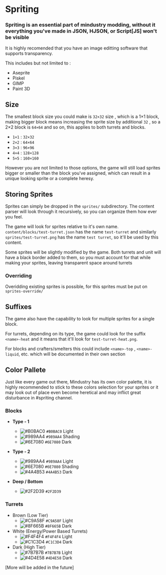 # Spriting

### Spriting is an essential part of mindustry modding, without it everything you've made in JSON, HJSON, or Script[JS] won't be visible
It is highly recomended that you have an image editting software that supports transparency.

This includes but not limited to : 
  - Aseprite 
  - Piskel
  - GIMP
  - Paint 3D

## Size
The smallest block size you could make is `32×32` size , which is a 1×1 block, making bigger block means increasing the sprite size by additional `32` , so a 2×2 block is `64×64` and so on, this applies to both turrets and blocks.
- `1×1` : `32×32`
- `2×2` : `64×64`
- `3×3` : `96×96`
- `4×4` : `128×128`
- `5×5` : `160×160`

However you are not limited to those options, the game will still load sprites bigger or smaller than the block you've assigned, which can result in a unique looking sprite or a complete heresy.

## Storing Sprites
Sprites can simply be dropped in the `sprites/` subdirectory. The content parser will look through it recursively, so you can organize them how ever you feel. 

The game will look for sprites relative to it's own name. `content/blocks/test-turret.json` has the name `test-turret` and similarly `sprites/test-turret.png` has the name `test turret`, so it'll be used by this content.

Some sprites will be slightly modified by the game. Both turrets and unit will have a black border added to them, so you must account for that while making your sprites, leaving transparent space around turrets

### Overriding

Overidding existing sprites is possible, for this sprites must be put on `sprites-override/`

## Suffixes
The game also have the capability to look for multiple sprites for a single block.

For turrets, depending on its type, the game could look for the suffix `<name>-heat` and it means that it'll look for `test-turret-heat.png`.

For blocks and crafters/smelters this could include `<name>-top` , `<name>-liquid`, etc. which will be documented in their own section

## Color Pallete

Just like every game out there, Mindustry has its own color palette, it is highly recommended to stick to these colors selection for your sprites or it may look out of place even become heretical and may inflict great disturbance in #spriting channel.

### Blocks
- **Type - 1**
  - ![#B0BAC0](https://via.placeholder.com/15/B0BAC0/000000?text=+) `#B0BAC0` Light
  - ![#989AA4](https://via.placeholder.com/15/989AA4/000000?text=+) `#989AA4` Shading
  - ![#6E7080](https://via.placeholder.com/15/6E7080/000000?text=+) `#6E7080` Dark

- **Type - 2**
  - ![#989AA4](https://via.placeholder.com/15/989AA4/000000?text=+) `#989AA4` Light
  - ![#6E7080](https://via.placeholder.com/15/6E7080/000000?text=+) `#6E7080` Shading
  - ![#4A4B53](https://via.placeholder.com/15/4A4B53/000000?text=+) `#4A4B53` Dark

- **Deep / Bottom** 
  - ![#2F2D39](https://via.placeholder.com/15/2F2D39/000000?text=+) `#2F2D39`
  
### Turrets
- Brown (Low Tier)
  - ![#C9A58F](https://via.placeholder.com/15/C9A58F/000000?text=+) `#C9A58F` Light
  - ![#8F665B](https://via.placeholder.com/15/8F665B/000000?text=+) `#8F665B` Dark
- White (Energy/Power Based Turrets)
  - ![#F4F4F4](https://via.placeholder.com/15/F4F4F4/000000?text=+) `#F4F4F4` Light
  - ![#C1C3D4](https://via.placeholder.com/15/C1C3D4/000000?text=+) `#C1C3D4` Dark
- Dark (High Tier)
  - ![#7B7B7B](https://via.placeholder.com/15/7B7B7B/000000?text=+) `#7B7B7B` Light
  - ![#4D4E58](https://via.placeholder.com/15/4D4E58/000000?text=+) `#4D4E58` Dark
  
[More will be added in the future]
